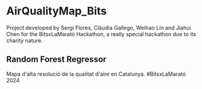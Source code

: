 # AirQualityMap_Bits
Project developed by Sergi Flores, Clàudia Gallego, Weihao Lin and Jiahui Chen for the BitsxLaMarató Hackathon, a really special hackathon due to its charity nature. 

## Random Forest Regressor
Mapa d'alta resolució de la qualitat d'aire en Catalunya. #BitsxLaMarató 2024

